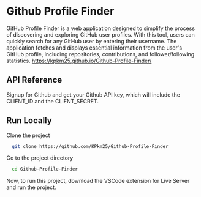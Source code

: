 
# Github Profile Finder

GitHub Profile Finder is a web application designed to simplify the process of discovering and exploring GitHub user profiles. With this tool, users can quickly search for any GitHub user by entering their username. The application fetches and displays essential information from the user's GitHub profile, including repositories, contributions, and follower/following statistics.
https://kpkm25.github.io/Github-Profile-Finder/


## API Reference

Signup for Github and get your Github API key, which will include the CLIENT_ID and the CLIENT_SECRET.


## Run Locally

Clone the project

```bash
  git clone https://github.com/KPkm25/Github-Profile-Finder
```

Go to the project directory

```bash
  cd Github-Profile-Finder
```

Now, to run this project, download the VSCode extension for Live Server and run the project.

